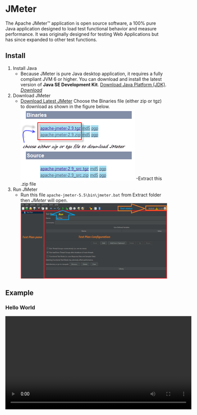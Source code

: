# JMeter
The Apache JMeter™ application is open source software, a 100% pure Java application designed to load test functional behavior and measure performance. It was originally designed for testing Web Applications but has since expanded to other test functions.

## Install
1. Install Java
    - Because JMeter is pure Java desktop application, it requires a fully compliant JVM 6 or higher. You can download and install the latest version of **Java SE Development Kit**. [Download Java Platform (JDK)](https://www.oracle.com/java/technologies/javase-downloads.html). [_Download_](https://download.oracle.com/java/18/latest/jdk-18_windows-x64_bin.exe)
1. Download JMeter
    - [Download Latest JMeter](https://jmeter.apache.org/download_jmeter.cgi) Choose the Binaries file (either zip or tgz) to download as shown in the figure below.
    ![Image](Asset/JMeter-Download.png)
    -Extract this .zip file
1. Run JMeter
    - Run this file `apache-jmeter-5.5\bin\jmeter.bat` from Extract folder then _JMeter_ will open.
    ![JMeterGUI](Asset/JMeter-GUI-info.png)

## Example
### Hello World
<video src='https://github.com/mdzzaman/Blog/raw/jmeter/src/JMeter/Asset/HelloWorld.mp4' width=580 />
